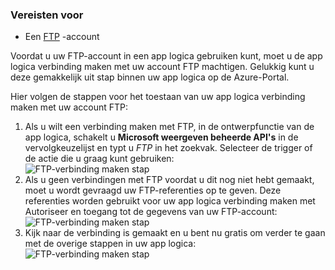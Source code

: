 ### <a name="prerequisites"></a>Vereisten voor

- Een [FTP](https://wikipedia.org/wiki/File_Transfer_Protocol) -account  


Voordat u uw FTP-account in een app logica gebruiken kunt, moet u de app logica verbinding maken met uw account FTP machtigen. Gelukkig kunt u deze gemakkelijk uit stap binnen uw app logica op de Azure-Portal.  

Hier volgen de stappen voor het toestaan van uw app logica verbinding maken met uw account FTP:  
1. Als u wilt een verbinding maken met FTP, in de ontwerpfunctie van de app logica, schakelt u **Microsoft weergeven beheerde API's** in de vervolgkeuzelijst en typt u *FTP* in het zoekvak. Selecteer de trigger of de actie die u graag kunt gebruiken:  
![FTP-verbinding maken stap](./media/connectors-create-api-ftp/ftp-1.png)  
2. Als u geen verbindingen met FTP voordat u dit nog niet hebt gemaakt, moet u wordt gevraagd uw FTP-referenties op te geven. Deze referenties worden gebruikt voor uw app logica verbinding maken met Autoriseer en toegang tot de gegevens van uw FTP-account:  
![FTP-verbinding maken stap](./media/connectors-create-api-ftp/ftp-2.png)  
3. Kijk naar de verbinding is gemaakt en u bent nu gratis om verder te gaan met de overige stappen in uw app logica:  
 ![FTP-verbinding maken stap](./media/connectors-create-api-ftp/ftp-3.png)  
